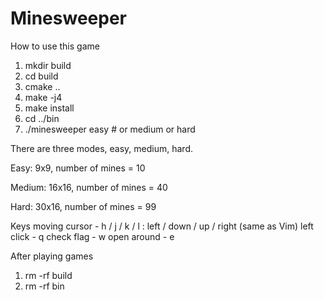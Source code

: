 # Minesweeper

How to use this game
1. mkdir build
2. cd build
3. cmake ..
4. make -j4
5. make install
6. cd ../bin
7. ./minesweeper easy # or medium or hard

There are three modes, easy, medium, hard.

Easy: 9x9, number of mines = 10

Medium: 16x16, number of mines = 40

Hard: 30x16, number of mines = 99

Keys
moving cursor -  h / j / k / l : left / down / up / right (same as Vim)
left click - q
check flag - w
open around - e

After playing games
1. rm -rf build
2. rm -rf bin

